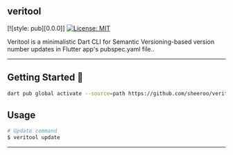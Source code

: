 ## veritool

[![style: pub][0.0.0]]
[![License: MIT][license_badge]][license_link]

Veritool is a minimalistic Dart CLI for Semantic Versioning-based version number updates in Flutter app&#x27;s pubspec.yaml file..

---

## Getting Started 🚀

```sh
dart pub global activate --source=path https://github.com/sheeroo/veritool.git
```

## Usage

```sh
# Update command
$ veritool update

```
---

[coverage_badge]: coverage_badge.svg
[license_badge]: https://img.shields.io/badge/license-MIT-blue.svg
[license_link]: https://github.com/sheeroo/veritool/blob/main/LICENSE
